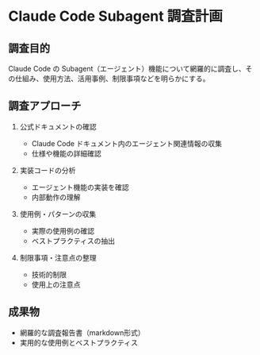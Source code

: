 # Claude Code Subagent 調査計画

## 調査目的
Claude Code の Subagent（エージェント）機能について網羅的に調査し、その仕組み、使用方法、活用事例、制限事項などを明らかにする。

## 調査アプローチ
1. 公式ドキュメントの確認
   - Claude Code ドキュメント内のエージェント関連情報の収集
   - 仕様や機能の詳細確認

2. 実装コードの分析
   - エージェント機能の実装を確認
   - 内部動作の理解

3. 使用例・パターンの収集
   - 実際の使用例の確認
   - ベストプラクティスの抽出

4. 制限事項・注意点の整理
   - 技術的制限
   - 使用上の注意点

## 成果物
- 網羅的な調査報告書（markdown形式）
- 実用的な使用例とベストプラクティス